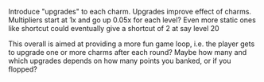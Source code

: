 Introduce "upgrades" to each charm.
Upgrades improve effect of charms.
Multipliers start at 1x and go up 0.05x for each level? 
Even more static ones like shortcut could eventually give a shortcut of 2 at say level 20

This overall is aimed at providing a more fun game loop, i.e. the player gets to upgrade one or more charms after each round? 
Maybe how many and which upgrades depends on how many points you banked, or if you flopped?
